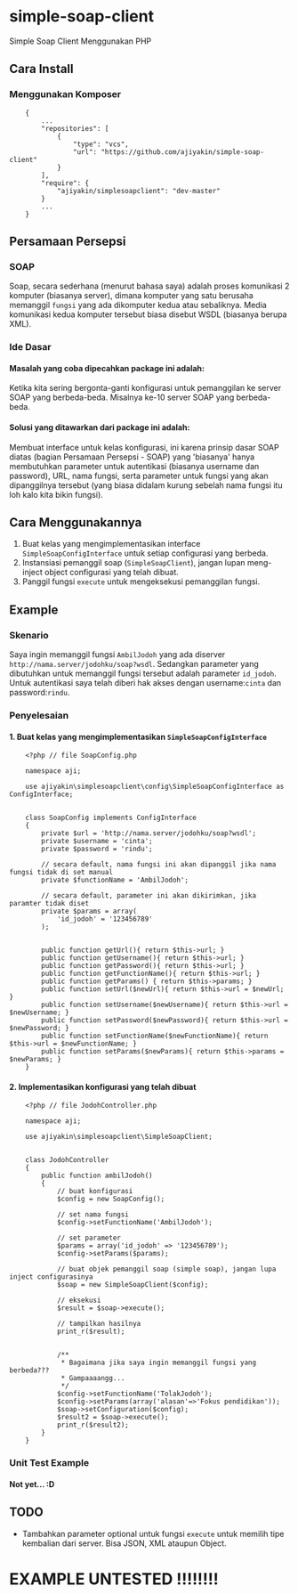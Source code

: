 # simple-soap-client
Simple Soap Client Menggunakan PHP

## Cara Install

### Menggunakan Komposer

        {
            ...
            "repositories": [
                {
                    "type": "vcs",
                    "url": "https://github.com/ajiyakin/simple-soap-client"
                }
            ],
            "require": {
                "ajiyakin/simplesoapclient": "dev-master"
            }
            ...
        }

## Persamaan Persepsi

### SOAP

Soap, secara sederhana (menurut bahasa saya) adalah proses komunikasi 2 komputer
(biasanya server), dimana komputer yang satu berusaha memanggil `fungsi` yang
ada dikomputer kedua atau sebaliknya. Media komunikasi kedua komputer tersebut
biasa disebut WSDL (biasanya berupa XML).


### Ide Dasar

#### Masalah yang coba dipecahkan package ini adalah:

Ketika kita sering bergonta-ganti konfigurasi untuk pemanggilan ke server
SOAP yang berbeda-beda. Misalnya ke-10 server SOAP yang berbeda-beda.

#### Solusi yang ditawarkan dari package ini adalah:

Membuat interface untuk kelas konfigurasi, ini karena prinsip dasar SOAP diatas
(bagian Persamaan Persepsi - SOAP) yang 'biasanya' hanya membutuhkan parameter
untuk autentikasi (biasanya username dan password), URL, nama fungsi, serta
parameter untuk fungsi yang akan dipanggilnya tersebut (yang biasa didalam
kurung sebelah nama fungsi itu loh kalo kita bikin fungsi).


## Cara Menggunakannya

1. Buat kelas yang mengimplementasikan interface `SimpleSoapConfigInterface`
   untuk setiap configurasi yang berbeda.
2. Instansiasi pemanggil soap (`SimpleSoapClient`), jangan lupan meng-inject
   object configurasi yang telah dibuat.
3. Panggil fungsi `execute` untuk mengeksekusi pemanggilan fungsi.


## Example

### Skenario

Saya ingin memanggil fungsi `AmbilJodoh` yang ada diserver
`http://nama.server/jodohku/soap?wsdl`. Sedangkan parameter yang dibutuhkan
untuk memanggil fungsi tersebut adalah parameter `id_jodoh`. Untuk autentikasi
saya telah diberi hak akses dengan username:`cinta` dan password:`rindu`.

### Penyelesaian

#### 1. Buat kelas yang mengimplementasikan `SimpleSoapConfigInterface`

        <?php // file SoapConfig.php

        namespace aji;

        use ajiyakin\simplesoapclient\config\SimpleSoapConfigInterface as ConfigInterface;


        class SoapConfig implements ConfigInterface
        {
            private $url = 'http://nama.server/jodohku/soap?wsdl';
            private $username = 'cinta';
            private $password = 'rindu';

            // secara default, nama fungsi ini akan dipanggil jika nama fungsi tidak di set manual
            private $functionName = 'AmbilJodoh';

            // secara default, parameter ini akan dikirimkan, jika paramter tidak diset
            private $params = array(
                'id_jodoh' = '123456789'
            );


            public function getUrl(){ return $this->url; }
            public function getUsername(){ return $this->url; }
            public function getPassword(){ return $this->url; }
            public function getFunctionName(){ return $this->url; }
            public function getParams() { return $this->params; }
            public function setUrl($newUrl){ return $this->url = $newUrl; }
            public function setUsername($newUsername){ return $this->url = $newUsername; }
            public function setPassword($newPassword){ return $this->url = $newPassword; }
            public function setFunctionName($newFunctionName){ return $this->url = $newFunctionName; }
            public function setParams($newParams){ return $this->params = $newParams; }
        }


#### 2. Implementasikan konfigurasi yang telah dibuat

        <?php // file JodohController.php

        namespace aji;

        use ajiyakin\simplesoapclient\SimpleSoapClient;


        class JodohController
        {
            public function ambilJodoh()
            {
                // buat konfigurasi
                $config = new SoapConfig();

                // set nama fungsi
                $config->setFunctionName('AmbilJodoh');

                // set parameter
                $params = array('id_jodoh' => '123456789');
                $config->setParams($params);

                // buat objek pemanggil soap (simple soap), jangan lupa inject configurasinya
                $soap = new SimpleSoapClient($config);

                // eksekusi
                $result = $soap->execute();

                // tampilkan hasilnya
                print_r($result);


                /**
                 * Bagaimana jika saya ingin memanggil fungsi yang berbeda???
                 * Gampaaaangg...
                 */
                $config->setFunctionName('TolakJodoh');
                $config->setParams(array('alasan'=>'Fokus pendidikan'));
                $soap->setConfiguration($config);
                $result2 = $soap->execute();
                print_r($result2);
            }
        }


### Unit Test Example

#### Not yet... :D


## TODO

- Tambahkan parameter optional untuk fungsi `execute` untuk memilih tipe
  kembalian dari server. Bisa JSON, XML ataupun Object.


# EXAMPLE UNTESTED !!!!!!!!

